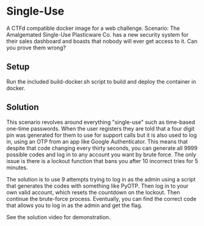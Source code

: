 # Single-Use

A CTFd compatible docker image for a web challenge. Scenario: The Amalgemated Single-Use Plasticware Co. has a new security system for their sales dashboard and boasts that nobody will ever get access to it. Can you prove them wrong?

## Setup

Run the included build-docker.sh script to build and deploy the container in docker.

## Solution

This scenario revolves around everything "single-use" such as time-based one-time passwords. When the user registers they are told that a four digit pin was generated for them to use for support calls but it is also used to log in, using an OTP from an app like Google Authenticator. This means that despite that code changing every thirty seconds, you can generate all 9999 possible codes and log in to any account you want by brute force. The only issue is there is a lockout function that bans you after 10 incorrect tries for 5 minutes.

The solution is to use 9 attempts trying to log in as the admin using a script that generates the codes with something like PyOTP. Then log in to your own valid account, which resets the countdown on the lockout. Then continue the brute-force process. Eventually, you can find the correct code that allows you to log in as the admin and get the flag.

See the solution video for demonstration.

